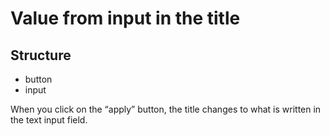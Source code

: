 # Value from input in the title

## Structure
- button
- input

When you click on the “apply” button, the title changes to what is written in the text input field.